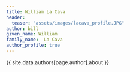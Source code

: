```yaml
---
title: William La Cava
header:
  teaser: "assets/images/lacava_profile.JPG"
author: bill
given_name: William
family_name:  La Cava
author_profile: true
---
```


{{ site.data.authors[page.author].about }}